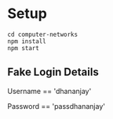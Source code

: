# Setup

```
cd computer-networks
npm install
npm start
```

## Fake Login Details

Username == 'dhananjay'

Password == 'passdhananjay'
